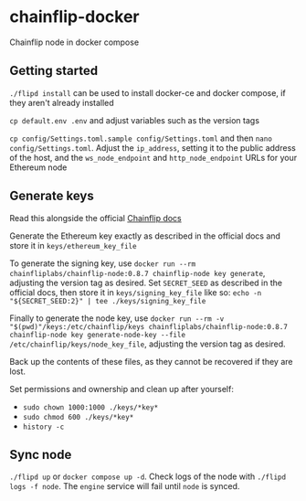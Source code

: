 # chainflip-docker

Chainflip node in docker compose

## Getting started

`./flipd install` can be used to install docker-ce and docker compose, if they aren't already installed

`cp default.env .env` and adjust variables such as the version tags

`cp config/Settings.toml.sample config/Settings.toml` and then `nano config/Settings.toml`. Adjust the `ip_address`, setting it to the public address of the host, and the `ws_node_endpoint` and `http_node_endpoint` URLs for your Ethereum node

## Generate keys

Read this alongside the official [Chainflip docs](https://docs.chainflip.io/perseverance-validator-documentation/validator-setup/keys)

Generate the Ethereum key exactly as described in the official docs and store it in `keys/ethereum_key_file`
 
To generate the signing key, use `docker run --rm chainfliplabs/chainflip-node:0.8.7 chainflip-node key generate`, adjusting the version tag as desired. Set `SECRET_SEED` as described in the official docs, then store it in `keys/signing_key_file` like so: `echo -n "${SECRET_SEED:2}" | tee ./keys/signing_key_file`

Finally to generate the node key, use `docker run --rm -v "$(pwd)"/keys:/etc/chainflip/keys chainfliplabs/chainflip-node:0.8.7 chainflip-node key generate-node-key --file /etc/chainflip/keys/node_key_file`, adjusting the version tag as desired.

Back up the contents of these files, as they cannot be recovered if they are lost.

Set permissions and ownership and clean up after yourself:
- `sudo chown 1000:1000 ./keys/*key*`
- `sudo chmod 600 ./keys/*key*`
- `history -c`

## Sync node

`./flipd up` or `docker compose up -d`. Check logs of the node with `./flipd logs -f node`. The `engine` service will fail until `node` is synced.
